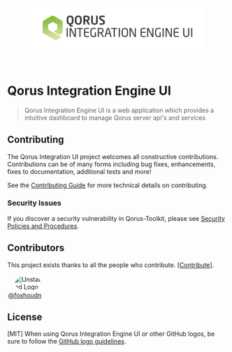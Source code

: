 <div align="center">
  <br><br><br>
  <img src="./public/logo.png" alt="Unstated Logo" width="400">
  <br><br><br>
</div>

# Qorus Integration Engine UI

> Qorus Integration Engine UI is a web application which provides a intuitive dashboard to manage Qorus server api's and services

## Contributing

The Qorus Integration UI project welcomes all constructive contributions. Contributions can be of many forms including bug fixes, enhancements, fixes to documentation, additional tests and more!

See the [Contributing Guide](CONTRIBUTING.MD) for more technical details on contributing.

### Security Issues

If you discover a security vulnerability in Qorus-Toolkit, please see [Security Policies and Procedures]().

## Contributors

This project exists thanks to all the people who contribute. [[Contribute](CONTRIBUTING.md)].

<div style="max-width: 80px;">
    <div style="padding-left: 15px">
      <img src="https://avatars.githubusercontent.com/u/8861481?v=4" alt="Unstated Logo" width="50" style="border-radius: 50%; border: 2px solid #fff">
    </div>
    <div style="text-align: center">
      <a href="https://github.com/Foxhoundn">@foxhoudn</a>
    </div>
</div>

## License

[MIT] When using Qorus Integration Engine UI or other GitHub logos, be sure to follow the [GitHub logo guidelines](https://github.com/logos).
